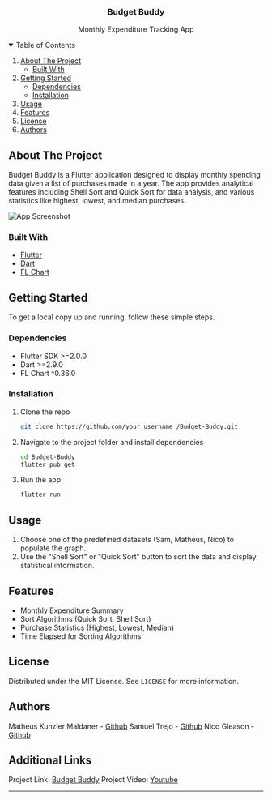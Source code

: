 <!-- PROJECT LOGO -->
<br />
<p align="center">
  <h3 align="center">Budget Buddy</h3>

  <p align="center">
    Monthly Expenditure Tracking App
  </p>
</p>

<!-- TABLE OF CONTENTS -->
<details open="open">
  <summary>Table of Contents</summary>
  <ol>
    <li>
      <a href="#about-the-project">About The Project</a>
      <ul>
        <li><a href="#built-with">Built With</a></li>
      </ul>
    </li>
    <li>
      <a href="#getting-started">Getting Started</a>
      <ul>
        <li><a href="#dependencies">Dependencies</a></li>
        <li><a href="#installation">Installation</a></li>
      </ul>
    </li>
    <li><a href="#usage">Usage</a></li>
    <li><a href="#features">Features</a></li>
    <li><a href="#license">License</a></li>
    <li><a href="#authors">Authors</a></li>
  </ol>
</details>

<!-- ABOUT THE PROJECT -->
## About The Project

Budget Buddy is a Flutter application designed to display monthly spending data given a list of purchases made in a year. The app provides analytical features including Shell Sort and Quick Sort for data analysis, and various statistics like highest, lowest, and median purchases.

![App Screenshot](screenshots/app_screenshot.png)

### Built With

* [Flutter](https://flutter.dev/)
* [Dart](https://dart.dev/)
* [FL Chart](https://pub.dev/packages/fl_chart)

<!-- GETTING STARTED -->
## Getting Started

To get a local copy up and running, follow these simple steps.

### Dependencies

* Flutter SDK >=2.0.0
* Dart >=2.9.0
* FL Chart ^0.36.0

### Installation

1. Clone the repo
   ```sh
   git clone https://github.com/your_username_/Budget-Buddy.git
   ```
2. Navigate to the project folder and install dependencies
   ```sh
   cd Budget-Buddy
   flutter pub get
   ```
3. Run the app
   ```sh
   flutter run
   ```

<!-- USAGE EXAMPLES -->
## Usage

1. Choose one of the predefined datasets (Sam, Matheus, Nico) to populate the graph.
2. Use the "Shell Sort" or "Quick Sort" button to sort the data and display statistical information.

<!-- FEATURES -->
## Features

* Monthly Expenditure Summary
* Sort Algorithms (Quick Sort, Shell Sort)
* Purchase Statistics (Highest, Lowest, Median)
* Time Elapsed for Sorting Algorithms

<!-- LICENSE -->
## License

Distributed under the MIT License. See `LICENSE` for more information.

<!-- AUTHORS -->
## Authors

Matheus Kunzler Maldaner - [Github](https://github.com/matheusmaldaner)
Samuel Trejo - [Github](https://github.com/samtrejo)
Nico Gleason - [Github](https://github.com/nicogleason)


<!-- ADDITIONAL LINKS -->
## Additional Links

Project Link: [Budget Buddy](https://github.com/your_username_/Budget-Buddy)
Project Video: [Youtube](https://youtube.com)

---

```
